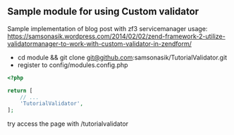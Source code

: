 Sample module for using Custom validator
---------------------------------------

Sample implementation of blog post with zf3 servicemanager usage: https://samsonasik.wordpress.com/2014/02/02/zend-framework-2-utilize-validatormanager-to-work-with-custom-validator-in-zendform/

- cd module && git clone git@github.com:samsonasik/TutorialValidator.git
- register to config/modules.config.php

```php
<?php

return [
    // ...
    'TutorialValidator',
];
```

try access the page with /tutorialvalidator
